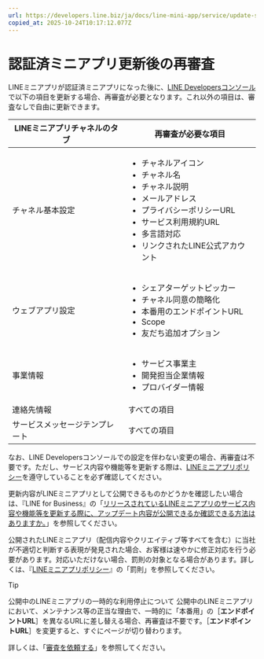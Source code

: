```yaml
---
url: https://developers.line.biz/ja/docs/line-mini-app/service/update-service/
copied_at: 2025-10-24T10:17:12.077Z
---
```

# 認証済ミニアプリ更新後の再審査

LINEミニアプリが認証済ミニアプリになった後に、[LINE Developersコンソール](https://developers.line.biz/console/)で以下の項目を更新する場合、再審査が必要となります。これ以外の項目は、審査なしで自由に更新できます。

| LINEミニアプリチャネルのタブ | 再審査が必要な項目 |
| --- | --- |
| チャネル基本設定 | <ul><li>チャネルアイコン</li><li>チャネル名</li><li>チャネル説明</li><li>メールアドレス</li><li>プライバシーポリシーURL</li><li>サービス利用規約URL</li><li>多言語対応</li><li>リンクされたLINE公式アカウント</li></ul> |
| ウェブアプリ設定 | <ul><li>シェアターゲットピッカー</li><li>チャネル同意の簡略化</li><li>本番用のエンドポイントURL</li><li>Scope</li><li>友だち追加オプション</li></ul> |
| 事業情報 | <ul><li>サービス事業主</li><li>開発担当企業情報</li><li>プロバイダー情報</li></ul> |
| 連絡先情報 | すべての項目 |
| サービスメッセージテンプレート | すべての項目 |

なお、LINE Developersコンソールでの設定を伴わない変更の場合、再審査は不要です。ただし、サービス内容や機能等を更新する際は、[LINEミニアプリポリシー](https://terms2.line.me/LINE_MINI_App?lang=ja)を遵守していることを必ず確認してください。

更新内容がLINEミニアプリとして公開できるものかどうかを確認したい場合は、『LINE for Business』の「[リリースされているLINEミニアプリのサービス内容や機能等を更新する際に、アップデート内容が公開できるか確認できる方法はありますか。](https://help.linebiz.com/lineadshelp/s/article/L000002146?language=ja)」を参照してください。

公開されたLINEミニアプリ（配信内容やクリエイティブ等すべてを含む）に当社が不適切と判断する表現が発見された場合、お客様は速やかに修正対応を行う必要があります。対応いただけない場合、罰則の対象となる場合があります。詳しくは、『[LINEミニアプリポリシー](https://terms2.line.me/LINE_MINI_App?lang=ja)』の「罰則」を参照してください。

> [!TIP]
> 公開中のLINEミニアプリの一時的な利用停止について
> 公開中のLINEミニアプリにおいて、メンテナンス等の正当な理由で、一時的に「本番用」の［**エンドポイントURL**］を異なるURLに差し替える場合、再審査は不要です。［**エンドポイントURL**］を変更すると、すぐにページが切り替わります。

詳しくは、「[審査を依頼する](https://developers.line.biz/ja/docs/line-mini-app/submit/submission-guide/)」を参照してください。